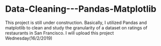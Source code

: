 # Data-Cleaning---Pandas-Matplotlib
This project is still under construction. Basically, I utilized Pandas and matplotlib to clean and study the granularity of a dataset on ratings of restaurants in San Francisco. I will upload this project Wednesday(16/2/2019)
